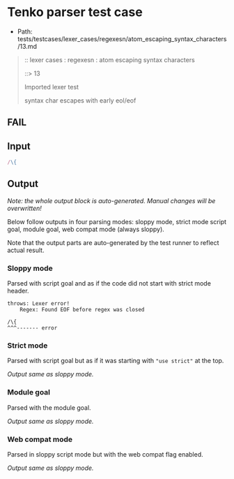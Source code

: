 # Tenko parser test case

- Path: tests/testcases/lexer_cases/regexesn/atom_escaping_syntax_characters/13.md

> :: lexer cases : regexesn : atom escaping syntax characters
>
> ::> 13
>
> Imported lexer test
>
> syntax char escapes with early eol/eof

## FAIL

## Input

`````js
/\{
`````

## Output

_Note: the whole output block is auto-generated. Manual changes will be overwritten!_

Below follow outputs in four parsing modes: sloppy mode, strict mode script goal, module goal, web compat mode (always sloppy).

Note that the output parts are auto-generated by the test runner to reflect actual result.

### Sloppy mode

Parsed with script goal and as if the code did not start with strict mode header.

`````
throws: Lexer error!
    Regex: Found EOF before regex was closed

/\{
^^^------- error
`````

### Strict mode

Parsed with script goal but as if it was starting with `"use strict"` at the top.

_Output same as sloppy mode._

### Module goal

Parsed with the module goal.

_Output same as sloppy mode._

### Web compat mode

Parsed in sloppy script mode but with the web compat flag enabled.

_Output same as sloppy mode._
